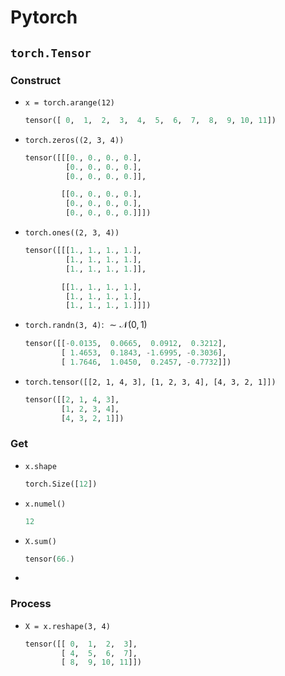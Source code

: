 # Pytorch

## `torch.Tensor`

### Construct

- `x = torch.arange(12)`

  ```python
  tensor([ 0,  1,  2,  3,  4,  5,  6,  7,  8,  9, 10, 11])
  ```

- `torch.zeros((2, 3, 4))`

  ```python
  tensor([[[0., 0., 0., 0.],
           [0., 0., 0., 0.],
           [0., 0., 0., 0.]],
  
          [[0., 0., 0., 0.],
           [0., 0., 0., 0.],
           [0., 0., 0., 0.]]])
  ```

- `torch.ones((2, 3, 4))`

  ```python
  tensor([[[1., 1., 1., 1.],
           [1., 1., 1., 1.],
           [1., 1., 1., 1.]],
  
          [[1., 1., 1., 1.],
           [1., 1., 1., 1.],
           [1., 1., 1., 1.]]])
  ```

- `torch.randn(3, 4)`: $\sim \mathcal{N}(0,1)$

  ```python
  tensor([[-0.0135,  0.0665,  0.0912,  0.3212],
          [ 1.4653,  0.1843, -1.6995, -0.3036],
          [ 1.7646,  1.0450,  0.2457, -0.7732]])
  ```

- `torch.tensor([[2, 1, 4, 3], [1, 2, 3, 4], [4, 3, 2, 1]])`

  ```python
  tensor([[2, 1, 4, 3],
          [1, 2, 3, 4],
          [4, 3, 2, 1]])
  ```

### Get

- `x.shape`

  ```python
  torch.Size([12])
  ```

- `x.numel()`

  ```python
  12
  ```

- `X.sum()`

  ```python
  tensor(66.)
  ```

- 

### Process

- `X = x.reshape(3, 4)`

  ```python
  tensor([[ 0,  1,  2,  3],
          [ 4,  5,  6,  7],
          [ 8,  9, 10, 11]])
  ```

